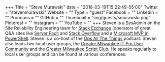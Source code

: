 +++
Title = "Steve Murawski"
date = "2018-03-19T15:22:49-05:00"
Twitter = "stevenmurawski"
Website = ""
Type = "guest"
Facebook = ""
Linkedin = ""
Pronouns = ""
GitHub = ""
Thumbnail = "img/guests/smurawski.png"
Pinterest = ""
Instagram = ""
YouTube = ""
+++
Steven is a SysAdmin on the Site Reliability Engineering team for [Stack Exchange](http://stackexchange.com/) (operators of great Q&A sites like [Server Fault](http://serverfault.com/) and [Stack Overflow](http://stackoverflow.com/) and a [Microsoft MVP in PowerShell](http://mvp.microsoft.com/en-us/mvp/Steven%20Murawski-4038230). Steven is a co-host of the [Ops All The Things](http://www.opsallthethings.com/) podcast. Steven also leads two local user groups, the [Greater Milwaukee IT Pro User Community](http://gmitpuc.org/) and the [Greater Milwaukee Script Club](http://mkescriptclub.eventbrite.com/). He speaks regularly to local user groups and can be found at various conferences.
